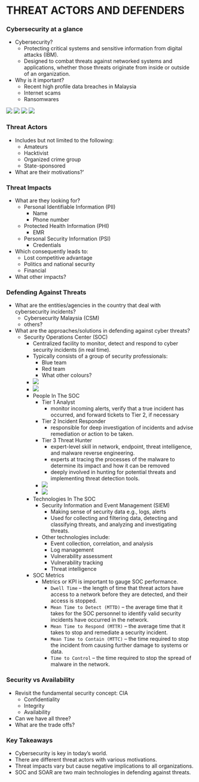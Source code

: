 # THREAT ACTORS AND DEFENDERS

### Cybersecurity at a glance
- Cybersecurity?
	- Protecting critical systems and sensitive information from digital attacks (IBM). 
	- Designed to combat threats against networked systems and applications, whether those threats originate from inside or outside of an organization.
- Why is it important?
	- Recent high profile data breaches in Malaysia
	- Internet scams
	- Ransomwares

 ![](../images/Pasted%20image%2020250212153219.png)
 ![](../images/Pasted%20image%2020250212153233.png)
 ![](../images/Pasted%20image%2020250212153239.png)
 ![](../images/Pasted%20image%2020250212153243.png)

### Threat Actors
- Includes but not limited to the following:
	- Amateurs
	- Hacktivist
	- Organized crime group
	- State-sponsored
- What are their motivations?'

### Threat Impacts
- What are they looking for?
	- Personal Identifiable Information (PII)
		- Name
		- Phone number
	- Protected Health Information (PHI)
		- EMR
	- Personal Security Information (PSI)
		- Credentials
- Which consequently leads to:
	- Lost competitive advantage
	- Politics and national security
	- Financial
- What other impacts?

### Defending Against Threats
- What are the entities/agencies in the country that deal with cybersecurity incidents?
	- Cybersecurity Malaysia (CSM)
	- others?
- What are the approaches/solutions in defending against cyber threats?
	- Security Operations Center (SOC)
		- Centralized facility to monitor, detect and respond to cyber security incidents (in real time).
		- Typically consists of a group of security professionals:
			- Blue team
			- Red team
			- What other colours?
		- ![](../images/Pasted%20image%2020250212153444.png)
		- ![](../images/Pasted%20image%2020250212153449.png)
		- People In The SOC
			- Tier 1 Analyst
				- monitor incoming alerts, verify that a true incident has occurred, and forward tickets to Tier 2, if necessary
			- Tier 2 Incident Responder
				- responsible for deep investigation of incidents and advise remediation or action to be taken.
			- Tier 3 Threat Hunter
				- expert-level skill in network, endpoint, threat intelligence, and malware reverse engineering.
				- experts at tracing the processes of the malware to determine its impact and how it can be removed
				- deeply involved in hunting for potential threats and implementing threat detection tools.
			- ![](../images/Pasted%20image%2020250212153522.png)
			- ![](../images/Pasted%20image%2020250212153527.png)
		- Technologies In The SOC
			- Security Information and Event Management (SIEM)
				- Making sense of security data e.g., logs, alerts
				- Used for collecting and filtering data, detecting and classifying threats, and analyzing and investigating threats.
			- Other technologies include:
				- Event collection, correlation, and analysis
				- Log management
				- Vulnerability assessment
				- Vulnerability tracking
				- Threat intelligence
		- SOC Metrics
			- Metrics or KPI is important to gauge SOC performance.
				- `Dwell Time` – the length of time that threat actors have access to a network before they are detected, and their access is stopped.
				- `Mean Time to Detect (MTTD)` – the average time that it takes for the SOC personnel to identify valid security incidents have occurred in the network.
				- `Mean Time to Respond (MTTR)` – the average time that it takes to stop and remediate a security incident.
				- `Mean Time to Contain (MTTC)` – the time required to stop the incident from causing further damage to systems or data.
				- `Time to Control` – the time required to stop the spread of malware in the network.


### Security vs Availability
- Revisit the fundamental security concept: CIA
	- Confidentiality
	- Integrity
	- Availability
- Can we have all three?
- What are the trade offs?

### Key Takeaways
- Cybersecurity is key in today’s world.
- There are different threat actors with various motivations.
- Threat impacts vary but cause negative implications to all organizations.
- SOC and SOAR are two main technologies in defending against threats.




















